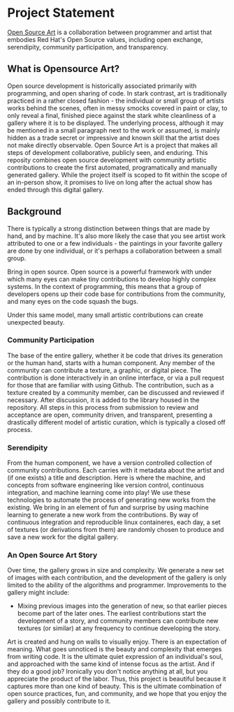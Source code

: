 # Project Statement

[Open Source Art](https://vsoch.github.io/opensource-art) is a collaboration between programmer and artist
that embodies Red Hat's Open Source values, including open exchange, serendipity, community participation, and transparency.


## What is Opensource Art?

Open source development is historically associated primarily with programming, and open sharing of code.
In stark contrast, art is traditionally practiced in a rather closed fashion - the individual or small group of artists
works behind the scenes, often in messy smocks covered in paint or clay, to only reveal a final, finished piece against
the stark white cleanliness of a gallery where it is to be displayed. 
The underlying process, although it may be mentioned in a small paragraph
next to the work or assumed, is mainly hidden as a trade secret or impressive and known skill that the artist does not make
directly observable. Open Source Art is a project that makes all steps of development collaborative, publicly seen,
and enduring. This reposity combines open source development with community artistic contributions to create the first automated, programatically and manually generated gallery. While the project itself is scoped to fit within the scope of an in-person show,
it promises to live on long after the actual show has ended through this digital gallery.

## Background

There is typically a strong distinction between things that are made by hand, and by machine. 
It's also more likely the case that you see artist work attributed to one or a few individuals - the paintings in your favorite
gallery are done by one individual, or it's perhaps a collaboration between a small group.

Bring in open source. Open source is a powerful framework with under which many eyes can make tiny contributions to develop highly
complex systems. In the context of programming, this means that a group of developers opens up their code base for contributions from
the community, and many eyes on the code squash the bugs. 

Under this same model, many small artistic contributions can create unexpected beauty.

### Community Participation

The base of the entire gallery, whether it be code that drives its generation or the human hand, starts with a human component. 
Any member of the community can contribute a texture, a graphic, or digital piece. The contribution is done interactively
in an online interface, or via a pull request for those that are familiar with using Github. The contribution, such as a texture
created by a community member, can be discussed and reviewed if necessary. After discussion, it is added to the library housed in the repository. All steps in this process from submission to review and acceptance are open, community driven, and transparent,
presenting a drastically different model of artistic curation, which is typically a closed off process.

### Serendipity

From the human component, we have a version controlled collection of community contributions. Each carries with it metadata about the artist and (if one exists) a title and description. Here is where the machine, and concepts from software engineering like version control, continuous integration, and machine learning come into play! We use these technologies to automate the process of generating new works from the existing. We bring in an element of fun and surprise by using machine learning to generate a new work from the contributions.
By way of continuous integration and reproducible linux containeres, each day, a set of textures (or derivations from them) are randomly chosen to produce and save a new work for the digital gallery.

### An Open Source Art Story

Over time, the gallery grows in size and complexity. We generate a new set of images with each contribution, and the development of the gallery
is only limited to the ability of the algorithms and programmer. Improvements to the gallery might include:

 - Mixing previous images into the generation of new, so that earlier pieces become part of the later ones. The earliest contributions start the development of a story, and community members can contribute new textures (or similar) at any frequency to continue developing the story. 

Art is created and hung on walls to visually enjoy. There is an expectation of meaning. What goes unnoticed is the beauty and complexity
that emerges from writing code. It is the ultimate quiet expression of an individual's soul, and approached with the same kind of intense
focus as the artist. And if they do a good job? Ironically you don't notice anything at all, but you appreciate the product of the labor.
Thus, this project is beautiful because it captures more than one kind of beauty. This is the ultimate combination of open source practices, fun, and community, and we hope that you enjoy the gallery and possibly contribute to it.
